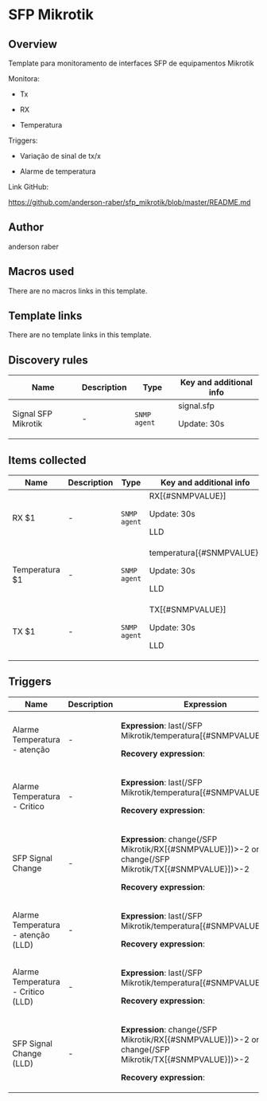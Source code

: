 # SFP Mikrotik

## Overview

Template para monitoramento de interfaces SFP de equipamentos Mikrotik


 


Monitora:


 - Tx


 - RX


 - Temperatura


 


Triggers:


 - Variação de sinal de tx/x


 - Alarme de temperatura


 


Link GitHub:


<https://github.com/anderson-raber/sfp_mikrotik/blob/master/README.md>



## Author

anderson raber

## Macros used

There are no macros links in this template.

## Template links

There are no template links in this template.

## Discovery rules

|Name|Description|Type|Key and additional info|
|----|-----------|----|----|
|Signal SFP Mikrotik|<p>-</p>|`SNMP agent`|signal.sfp<p>Update: 30s</p>|
## Items collected

|Name|Description|Type|Key and additional info|
|----|-----------|----|----|
|RX $1|<p>-</p>|`SNMP agent`|RX[{#SNMPVALUE}]<p>Update: 30s</p><p>LLD</p>|
|Temperatura $1|<p>-</p>|`SNMP agent`|temperatura[{#SNMPVALUE}]<p>Update: 30s</p><p>LLD</p>|
|TX $1|<p>-</p>|`SNMP agent`|TX[{#SNMPVALUE}]<p>Update: 30s</p><p>LLD</p>|
## Triggers

|Name|Description|Expression|Priority|
|----|-----------|----------|--------|
|Alarme Temperatura - atenção|<p>-</p>|<p>**Expression**: last(/SFP Mikrotik/temperatura[{#SNMPVALUE}])>50</p><p>**Recovery expression**: </p>|warning|
|Alarme Temperatura - Critico|<p>-</p>|<p>**Expression**: last(/SFP Mikrotik/temperatura[{#SNMPVALUE}])>=55</p><p>**Recovery expression**: </p>|high|
|SFP Signal Change|<p>-</p>|<p>**Expression**: change(/SFP Mikrotik/RX[{#SNMPVALUE}])>-2 or change(/SFP Mikrotik/TX[{#SNMPVALUE}])>-2</p><p>**Recovery expression**: </p>|average|
|Alarme Temperatura - atenção (LLD)|<p>-</p>|<p>**Expression**: last(/SFP Mikrotik/temperatura[{#SNMPVALUE}])>50</p><p>**Recovery expression**: </p>|warning|
|Alarme Temperatura - Critico (LLD)|<p>-</p>|<p>**Expression**: last(/SFP Mikrotik/temperatura[{#SNMPVALUE}])>=55</p><p>**Recovery expression**: </p>|high|
|SFP Signal Change (LLD)|<p>-</p>|<p>**Expression**: change(/SFP Mikrotik/RX[{#SNMPVALUE}])>-2 or change(/SFP Mikrotik/TX[{#SNMPVALUE}])>-2</p><p>**Recovery expression**: </p>|average|
